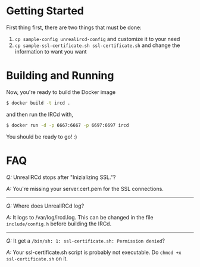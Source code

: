 # Getting Started
First thing first, there are two things that must be done:

1. `cp sample-config unrealircd-config` and customize it to your need
2. `cp sample-ssl-certificate.sh ssl-certificate.sh` and change the information to want you want

# Building and Running
Now, you're ready to build the Docker image

```bash
$ docker build -t ircd .
```

and then run the IRCd with,

```bash
$ docker run -d -p 6667:6667 -p 6697:6697 ircd
```

You should be ready to go! :)

# FAQ

*Q:* UnrealIRCd stops after "Inizializing SSL."?

*A:* You're missing your server.cert.pem for the SSL connections.

---

*Q:* Where does UnrealIRCd log?

*A:* It logs to /var/log/ircd.log. This can be changed in the file `include/config.h` before building the IRCd.

---

*Q:* It get a `/bin/sh: 1: ssl-certificate.sh: Permission denied`?

*A:* Your ssl-certificate.sh script is probably not executable. Do `chmod +x ssl-certificate.sh` on it.
